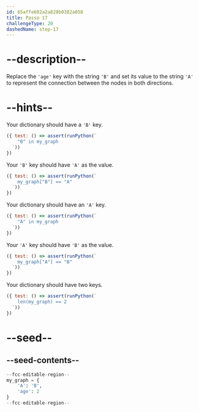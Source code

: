 ```yaml
---
id: 65affe602a2a828b0382a058
title: Passo 17
challengeType: 20
dashedName: step-17
---
```


# --description--

Replace the `'age'` key with the string `'B'` and set its value to the string `'A'` to represent the connection between the nodes in both directions.

# --hints--

Your dictionary should have a `'B'` key.

```js
({ test: () => assert(runPython(`
    "B" in my_graph
  `))
})
```

Your `'B'` key should have `'A'` as the value.

```js
({ test: () => assert(runPython(`
    my_graph["B"] == "A"
  `))
})
```

Your dictionary should have an `'A'` key.

```js
({ test: () => assert(runPython(`
    "A" in my_graph
  `))
})
```

Your `'A'` key should have `'B'` as the value.

```js
({ test: () => assert(runPython(`
    my_graph["A"] == "B"
  `))
})
```

Your dictionary should have two keys.

```js
({ test: () => assert(runPython(`
    len(my_graph) == 2
  `))
})
```

# --seed--

## --seed-contents--

```py
--fcc-editable-region--
my_graph = {
    'A': 'B',
    'age': 2
}
--fcc-editable-region--
```
